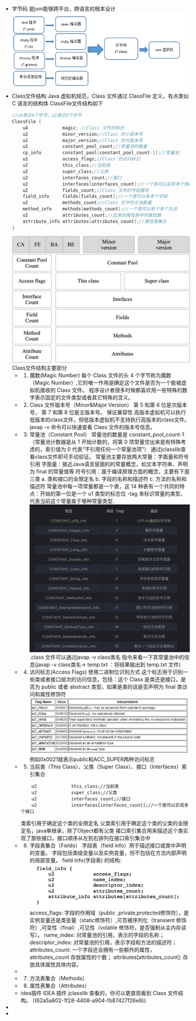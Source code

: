 - 字节码
  是jvm能够跨平台，跨语言的根本设计
  ![image.png](../assets/image_1655023058917_0.png)
- Class文件结构
  Java 虚拟机规范，Class 文件通过 ClassFile 定义，有点类似 C 语言的结构体
  ClassFile文件结构如下
  ```cpp
  //u4表示4个字节，u2表示2个字节
  ClassFile {
      u4             magic; //Class 文件的标志
      u2             minor_version;//Class 的小版本号
      u2             major_version;//Class 的大版本号
      u2             constant_pool_count;//常量池的数量
      cp_info        constant_pool[constant_pool_count-1];//常量池
      u2             access_flags;//Class 的访问标记
      u2             this_class;//当前类
      u2             super_class;//父类
      u2             interfaces_count;//接口
      u2             interfaces[interfaces_count];//一个类可以实现多个接口
      u2             fields_count;//Class 文件的字段属性
      field_info     fields[fields_count];//一个类可以有多个字段
      u2             methods_count;//Class 文件的方法数量
      method_info    methods[methods_count];//一个类可以有个多个方法
      u2             attributes_count;//此类的属性表中的属性数
      attribute_info attributes[attributes_count];//属性表集合
  }
  ```
  ![image.png](../assets/image_1655024217991_0.png) 
  Class文件结构主要部分
	- 1. 魔数(Magic Number)
	  每个 Class 文件的头 4 个字节称为魔数（Magic Number）,它的唯一作用是确定这个文件是否为一个能被虚拟机接收的 Class 文件。
	  程序设计者很多时候都喜欢用一些特殊的数字表示固定的文件类型或者其它特殊的含义。
	- 2. Class 文件版本号（Minor&Major Version）
	  第 5 和第 6 位是次版本号，
	  第 7 和第 8 位是主版本号。
	  保证兼容性
	  高版本虚拟机可以执行低版本的class文件，但低版本虚拟机不支持执行高版本的class文件。
	  javap -v 命令可以快速查看 Class 文件的版本号信息。
	- 3. 常量池（Constant Pool）
	  常量池的数量是 constant_pool_count-1
	  （常量池计数器是从 1 开始计数的，将第 0 项常量空出来是有特殊考虑的，索引值为 0 代表“不引用任何一个常量池项”）
	  通过jclasslib查看class文件即可手动验证。
	  常量池主要存放两大常量：字面量和符号引用
	  字面量：接近Java语言层面的的常量概念，如文本字符串、声明为 final 的常量值等
	  符号引用：属于编译原理方面的概念，主要有下面三类
	  a. 类和接口的全限定名
	  b. 字段的名称和描述符
	  c. 方法的名称和描述符
	  常量池中每一项常量都是一个表，这 14 种表有一个共同的特点：开始的第一位是一个 u1 类型的标志位 -tag 来标识常量的类型，代表当前这个常量属于哪种常量类型．
	  ![Class文件常量池14种常量类型.png](../assets/Class文件常量池14种常量类型_1655026187939_0.png) 
	  .class 文件可以通过javap -v class类名 指令来看一下其常量池中的信息(javap -v class类名-> temp.txt ：将结果输出到 temp.txt 文件)
	- 4. 访问标志(Access Flags)
	  使用二进制位识别方式
	  这个标志用于识别一些类或者接口层次的访问信息，包括：这个 Class 是类还是接口，是否为 public 或者 abstract 类型，如果是类的话是否声明为 final
	  类访问和属性修饰符
	  ![image.png](../assets/image_1655026312141_0.png)
	  例如0x0021就表示public和ACC_SUPER两种访问标志
	- 5. 当前类（This Class）、父类（Super Class）、接口（Interfaces）索引集合
	  ```
	      u2             this_class;//当前类
	      u2             super_class;//父类
	      u2             interfaces_count;//接口
	      u2             interfaces[interfaces_count];//一个类可以实现多个接口
	  ```
	  类索引用于确定这个类的全限定名
	  父类索引用于确定这个类的父类的全限定名，java单继承，除了Object都有父类
	  接口索引集合用来描述这个类实现了那些接口，接口顺序从左到右排列在接口索引集合中
	- 6. 字段表集合（Fields）
	  字段表（field info）用于描述接口或类中声明的变量。
	  字段包括类级变量以及实例变量，但不包括在方法内部声明的局部变量。
	  field info(字段表) 的结构:
	  ![字段表结构.png](../assets/image_1655026740157_0.png)
	  access_flags: 字段的作用域（public ,private,protected修饰符），是实例变量还是类变量（static修饰符）,可否被序列化（transient 修饰符）,可变性（final）,可见性（volatile 修饰符，是否强制从主内存读写）。
	  name_index: 对常量池的引用，表示的字段的名称；
	  descriptor_index: 对常量池的引用，表示字段和方法的描述符；
	  attributes_count: 一个字段还会拥有一些额外的属性，attributes_count 存放属性的个数；
	  attributes[attributes_count]: 存放具体属性具体内容。
	-
	- 7. 方法表集合（Methods）
	- 8. 属性表集合（Attributes）
	- idea插件
	  IDEA 插件 jclasslib 查看的，你可以更直观看到 Class 文件结构。
	  ((62a5a802-1f28-4408-a904-fb87427f26e8))
-
-